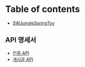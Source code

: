 # Table of contents

* [SWJungleSpringToy](README.md)

## API 명세서

* [인증 API](docs/api/api.md)
* [게시글 API](docs/api/api-1.md)
